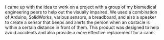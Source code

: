 I came up with the idea to work on a project with a group of my biomedical engineering peers to help out the visually impaired. 
We used a combination of Arduino, SolidWorks, various sensors, a breadboard, and also a speaker to create a sensor that beeps and alerts the person when an obstacle is within a certain distance in front of them. 
This product was designed to help avoid accidents and also provide a more effective replacement for a cane.
